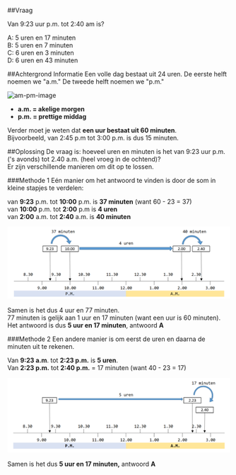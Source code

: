 
##Vraag


Van 9:23 uur p.m. tot 2:40 am is?

A: 5 uren en 17 minuten  
B: 5 uren en 7 minuten  
C:	6 uren en 3 minuten  
D: 6 uren en 43 minuten  

##Achtergrond Informatie
Een volle dag bestaat uit 24 uren. De eerste helft noemen we "a.m."  De tweede helft noemen we "p.m." 

![am-pm-image](https://www.mathsisfun.com/measure/images/day-am-pm.gif)

- **a.m. = akelige morgen**  
- **p.m. = prettige middag**

Verder moet je weten dat **een uur bestaat uit 60 minuten**.   
Bijvoorbeeld, van 2:45 p.m tot 3:00 p.m. is dus 15 minuten.  

##Oplossing
De vraag is: hoeveel uren en minuten is het van 9:23 uur p.m. ('s avonds) tot 2.40 a.m. (heel vroeg in de ochtend)?  
Er zijn verschillende manieren om dit op te lossen.

###Methode 1
Eén manier om het antwoord te vinden is door de som in kleine stapjes te verdelen:

van **9:23** p.m. tot **10:00** p.m. is **37 minuten** (want 60 - 23 = 37)  
van **10:00** p.m. tot **2:00** p.m is **4 uren**  
van **2:00** a.m. tot **2:40** a.m. is **40 minuten**

![am-pm-1](img/am-pm-1.png)

Samen is het dus 4 uur en 77 minuten.  
77 minuten is gelijk aan 1 uur en 17 minuten (want een uur is 60 minuten).  
Het antwoord is dus **5 uur en 17 minuten**, antwoord **A**

###Methode 2
Een andere manier is om eerst de uren en daarna de minuten uit te rekenen.

Van **9:23 a.m**. tot **2:23 p.m.** is **5 uren**.  
Van **2:23 p.m.** tot **2:40 p.m.** = 17 minuten (want 40 - 23 = 17) 

![am-pm-2](img/am-pm-2.png)

Samen is het dus **5 uur en 17 minuten,** antwoord **A**